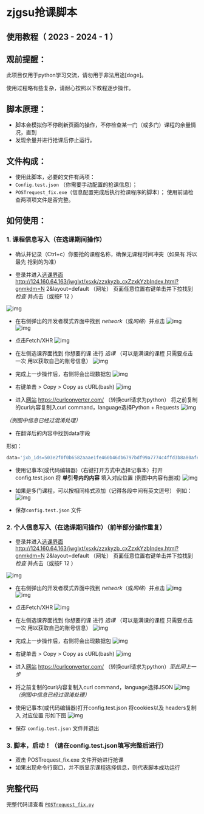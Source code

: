 # zjgsu抢课脚本 
## 使用教程（ 2023 - 2024 - 1 ）

## 观前提醒：

此项目仅用于python学习交流，请勿用于非法用途[doge]。

使用过程略有些复杂，请耐心按照以下教程逐步操作。

## 脚本原理：

- 脚本会模拟你不停刷新页面的操作，不停检查某一门（或多门）课程的余量情况，直到
- 发现余量并进行抢课后停止运行。

## 文件构成：

- 使用此脚本，必要的文件有两项：
- `Config.test.json` （你需要手动配置的抢课信息）；
- `POSTrequest_fix.exe`（信息配置完成后执行抢课程序的脚本）；
使用前请检查两项项文件是否完整。

## 如何使用：

### 1. 课程信息写入（在选课期间操作）

- 确认并记录（Ctrl+c）你要抢的课程名称，确保无课程时间冲突（如果有 将以最先
抢到的为准）

- 登录并进入[选课界面](http://124.160.64.163/jwglxt/xsxk/zzxkyzb_cxZzxkYzbIndex.html?gnmkdm=N) http://124.160.64.163/jwglxt/xsxk/zzxkyzb_cxZzxkYzbIndex.html?gnmkdm=N
2&layout=default （网址）
页面任意位置右键单击并下拉找到 *检查* 并点击（或按F 12 ）

![img](img/1.png)

- 在右侧弹出的开发者模式界面中找到 *network*（或*网络*）并点击
![img](img/2.png)
![img](img/3.png)
- 点击Fetch/XHR
![img](img/4.png)
- 在左侧选课界面找到 你想要的课 进行 *选课* （可以是满课的课程 只需要点击一次 用以获取自己的账号信息）
![img](img/5.png)

- 完成上一步操作后，右侧将会出现数据包
![img](img/6.png)
- 右键单击 > Copy > Copy as cURL(bash)
![img](img/7.png)
- 进入[网站](https://curlconverter.com/) https://curlconverter.com/ （转换curl请求为python）
将之前复制的curl内容复制入curl command，language选择Python + Requests
![img](img/8.png)

*（例图中信息已经过混淆处理）*


- 在翻译后的内容中找到data字段

形如：
```py
data='jxb_ids=503e2f0f0b6582aaae1fe460b46db6797bdf99a7774c4ffd3b8a80afe20b1e14f287315ed6cd58f18999a0d77e0a8746134cf7215f2dfbcf18ae55eb3bac90423488ca93775468827932c02faa088d3607fb1c3a3a2b9f8a9b07a84fc8b69f85c8ba175b0eb22d094f36f5c59be97e03d7ec7d4986dfbedcfdddf3f&kch_id=GENWCE030&kcmc=(GENWCE030)%E6%81%8B%E7%88%B1%E5%BF%83%E7%90%86%E5%AD%A6+-+2.0+%E5%AD%A6%E5%88%86&rwlx=2&rlzlkz=1&sxbj=1&xxkbj=0&qz=0&cxbj=0&xkkz_id=0483F36B7276EC90E063CA8AA8C0182B&njdm_id=2022&kklxdm=10&xklc=2&xkxnm=2023&xkxqm=3'
```

- 使用记事本(或代码编辑器)（右键打开方式中选择记事本）打开config.test.json 将 **单引号内的内容** 填入对应位置 (例图中内容有删减)
![img](img/9.png)

- 如果是多门课程，可以按相同格式添加（记得各段中间有英文逗号） 例如：
![img](img/10.png)

- 保存`config.test.json` 文件

### 2. 个人信息写入（在选课期间操作）（前半部分操作重复）
- 登录并进入[选课界面](http://124.160.64.163/jwglxt/xsxk/zzxkyzb_cxZzxkYzbIndex.html?gnmkdm=N) http://124.160.64.163/jwglxt/xsxk/zzxkyzb_cxZzxkYzbIndex.html?gnmkdm=N
2&layout=default （网址）
页面任意位置右键单击并下拉找到 *检查* 并点击（或按F 12 ）

![img](img/1.png)

- 在右侧弹出的开发者模式界面中找到 *network*（或*网络*）并点击
![img](img/2.png)
![img](img/3.png)
- 点击Fetch/XHR
![img](img/4.png)
- 在左侧选课界面找到 你想要的课 进行 *选课* （可以是满课的课程 只需要点击一次 用以获取自己的账号信息）
![img](img/5.png)

- 完成上一步操作后，右侧将会出现数据包
![img](img/6.png)
- 右键单击 > Copy > Copy as cURL(bash)
![img](img/7.png)
- 进入[网站](https://curlconverter.com/) https://curlconverter.com/ （转换curl请求为python）*至此同上一步*
- 将之前复制的curl内容复制入curl command，language选择JSON
![img](img/11.png)
*（例图中信息已经过混淆处理）*

- 使用记事本(或代码编辑器)打开config.test.json 将cookies以及 headers复制入
对应位置 形如下图
![img](img/12.png)
- 保存 `config.test.json` 文件并退出

### 3. 脚本，启动！（请在config.test.json填写完整后进行）


- 双击 POSTrequest_fix.exe 文件开始进行抢课
- 如果出现命令行窗口，并不断显示课程选择信息，则代表脚本成功运行


## 完整代码
完整代码请查看 [`POSTrequest_fix.py`](POSTrequest_fix.py)